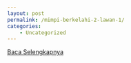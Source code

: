 ```yaml
---
layout: post
permalink: /mimpi-berkelahi-2-lawan-1/
categories:
    - Uncategorized
---
```


[Baca Selengkapnya](/04)